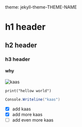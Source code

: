 theme: jekyll-theme-THEME-NAME

# h1 header
## h2 header
### h3 header
#### why

![kaas](https://external-content.duckduckgo.com/iu/?u=http%3A%2F%2Fupload.wikimedia.org%2Fwikipedia%2Fcommons%2F2%2F2d%2FKaas_op_planken.jpg&f=1&nofb=1&ipt=a9cef4bf7decaa3183c7abc3e3ae681d10648a9280c21f903433f53823e3102a&ipo=images)

` print("hellow world") `

``` C#
Console.Writeline("kaas")
```

- [x] add kaas
- [x] add more kaas
- [ ] add even more kaas
